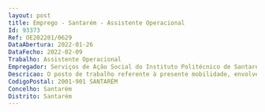 ```yaml
--- 
layout: post
title: Emprego - Santarém - Assistente Operacional
Id: 93373
Ref: OE202201/0629
DataAbertura: 2022-01-26
DataFecho: 2022-02-09
Trabalho: Assistente Operacional
Empregador: Serviços de Ação Social do Instituto Politécnico de Santarém
Descricao: O posto de trabalho referente à presente mobilidade, envolve o exercício de funções da carreira de Assistente Operacional, tal como descritas em anexo à Lei n.º 35 2014, de 20 de junho e do Regulamento Interno n.º 806 2010, dos Serviços de Ação Social do Instituto Politécnico de Santarém, aprovado pelo despacho nº 16050 2010, publicado no DR. 2.ª Série, n.º 206, de 22 de outubro de 2010. O posto de trabalho mencionado, envolve o exercício de funções na carreira e categoria de Assistente Operacional, designadamente  • Execução de tarefas de apoio elementar, indispensáveis ao funcionamento dos órgãos e serviços, podendo comportar esforço físico  • Serviço de vigilância nas residências de estudantes. • Controlo de entradas e saídas de estudantes e visitantes • Rondas para verificação do estado dos equipamentos  • Tarefas associadas ao funcionamento das residências como o tratamento de roupas, do mobiliário e de equipamentos  • Executar a limpeza e higienização das instalações, nomeadamente quartos, salas, cozinhas, casas de banho e zonas de circulação das residências, mas também executar limpezas gerais • Zelar pela manutenção e conservação dos equipamentos e instalações • Apoiar a responsável pela residência na sua função de coordenação sempre que seja necessário.3.1.  O Assistente Operacional desempenha as suas funções no Setor de Alojamento, dos Serviços de Ação Social do Instituto Politécnico de Santarém, competindo lhe a execução das atividades constantes no artigo 26 º, do Regulamento Interno n.º 806 2010, dos Serviços de Ação Social do Instituto Politécnico de Santarém.
CodigoPostal: 2001-901 SANTARÉM
Concelho: Santarém
Distrito: Santarém
--- 
```


